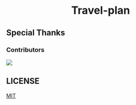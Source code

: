 <div align="center">

<h1 align="center">Travel-plan</h1>

</div>


## Special Thanks

### Contributors
<a href="https://github.com/LeeYouRan/Travel-plan/graphs/contributors">
  <img src="https://contrib.rocks/image?repo=LeeYouRan/Travel-plan" />
</a>

## LICENSE
[MIT](https://opensource.org/license/mit/)
